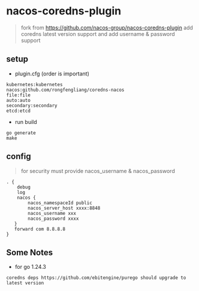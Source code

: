# nacos-coredns-plugin

> fork from https://github.com/nacos-group/nacos-coredns-plugin add coredns latest version support and add username & password support 


## setup

* plugin.cfg (order is important)

```code
kubernetes:kubernetes
nacos:github.com/rongfengliang/coredns-nacos
file:file
auto:auto
secondary:secondary
etcd:etcd
```

* run build

```code
go generate   
make
```

## config

> for security must provide nacos_username & nacos_password

```code
. {
    debug
    log
    nacos {
        nacos_namespaceId public
        nacos_server_host xxxx:8848
        nacos_username xxx
        nacos_password xxxx
   }
   forward com 8.8.8.8
}
```


## Some Notes

* for go 1.24.3 

```code
coredns deps https://github.com/ebitengine/purego should upgrade to latest version
```
